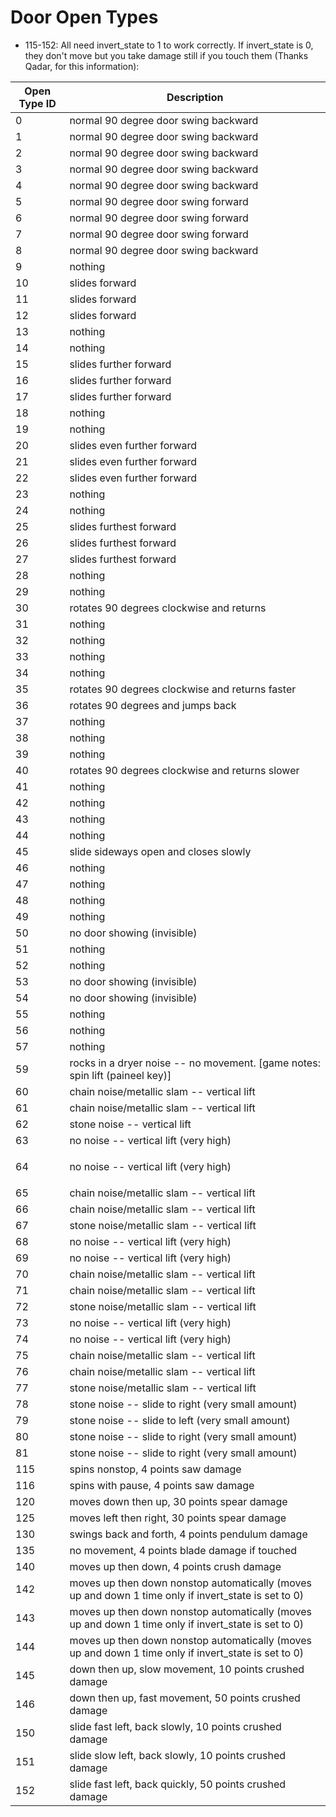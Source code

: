 # Door Open Types

* 115-152: All need invert\_state to 1 to work correctly. If invert\_state is 0, they don't move but you take damage still if you touch them (Thanks Qadar, for this information):

| **Open Type ID** | **Description**                                                                                       |
| ---------------- | ----------------------------------------------------------------------------------------------------- |
| 0                | normal 90 degree door swing backward                                                                  |
| 1                | normal 90 degree door swing backward                                                                  |
| 2                | normal 90 degree door swing backward                                                                  |
| 3                | normal 90 degree door swing backward                                                                  |
| 4                | normal 90 degree door swing backward                                                                  |
| 5                | normal 90 degree door swing forward                                                                   |
| 6                | normal 90 degree door swing forward                                                                   |
| 7                | normal 90 degree door swing forward                                                                   |
| 8                | normal 90 degree door swing backward                                                                  |
| 9                | nothing                                                                                               |
| 10               | slides forward                                                                                        |
| 11               | slides forward                                                                                        |
| 12               | slides forward                                                                                        |
| 13               | nothing                                                                                               |
| 14               | nothing                                                                                               |
| 15               | slides further forward                                                                                |
| 16               | slides further forward                                                                                |
| 17               | slides further forward                                                                                |
| 18               | nothing                                                                                               |
| 19               | nothing                                                                                               |
| 20               | slides even further forward                                                                           |
| 21               | slides even further forward                                                                           |
| 22               | slides even further forward                                                                           |
| 23               | nothing                                                                                               |
| 24               | nothing                                                                                               |
| 25               | slides furthest forward                                                                               |
| 26               | slides furthest forward                                                                               |
| 27               | slides furthest forward                                                                               |
| 28               | nothing                                                                                               |
| 29               | nothing                                                                                               |
| 30               | rotates 90 degrees clockwise and returns                                                              |
| 31               | nothing                                                                                               |
| 32               | nothing                                                                                               |
| 33               | nothing                                                                                               |
| 34               | nothing                                                                                               |
| 35               | rotates 90 degrees clockwise and returns faster                                                       |
| 36               | rotates 90 degrees and jumps back                                                                     |
| 37               | nothing                                                                                               |
| 38               | nothing                                                                                               |
| 39               | nothing                                                                                               |
| 40               | rotates 90 degrees clockwise and returns slower                                                       |
| 41               | nothing                                                                                               |
| 42               | nothing                                                                                               |
| 43               | nothing                                                                                               |
| 44               | nothing                                                                                               |
| 45               | slide sideways open and closes slowly                                                                 |
| 46               | nothing                                                                                               |
| 47               | nothing                                                                                               |
| 48               | nothing                                                                                               |
| 49               | nothing                                                                                               |
| 50               | no door showing (invisible)                                                                           |
| 51               | nothing                                                                                               |
| 52               | nothing                                                                                               |
| 53               | no door showing (invisible)                                                                           |
| 54               | no door showing (invisible)                                                                           |
| 55               | nothing                                                                                               |
| 56               | nothing                                                                                               |
| 57               | nothing                                                                                               |
| 59               | rocks in a dryer noise -- no movement. \[game notes: spin lift (paineel key)]                         |
| 60               | chain noise/metallic slam -- vertical lift                                                            |
| 61               | chain noise/metallic slam -- vertical lift                                                            |
| 62               | stone noise -- vertical lift                                                                          |
| 63               | no noise -- vertical lift (very high)                                                                 |
| <p></p><p>64</p> | no noise -- vertical lift (very high)                                                                 |
| 65               | chain noise/metallic slam -- vertical lift                                                            |
| 66               | chain noise/metallic slam -- vertical lift                                                            |
| 67               | stone noise/metallic slam -- vertical lift                                                            |
| 68               | no noise -- vertical lift (very high)                                                                 |
| 69               | no noise -- vertical lift (very high)                                                                 |
| 70               | chain noise/metallic slam -- vertical lift                                                            |
| 71               | chain noise/metallic slam -- vertical lift                                                            |
| 72               | stone noise/metallic slam -- vertical lift                                                            |
| 73               | no noise -- vertical lift (very high)                                                                 |
| 74               | no noise -- vertical lift (very high)                                                                 |
| 75               | chain noise/metallic slam -- vertical lift                                                            |
| 76               | chain noise/metallic slam -- vertical lift                                                            |
| 77               | stone noise/metallic slam -- vertical lift                                                            |
| 78               | stone noise -- slide to right (very small amount)                                                     |
| 79               | stone noise -- slide to left (very small amount)                                                      |
| 80               | stone noise -- slide to right (very small amount)                                                     |
| 81               | stone noise -- slide to right (very small amount)                                                     |
| 115              | spins nonstop, 4 points saw damage                                                                    |
| 116              | spins with pause, 4 points saw damage                                                                 |
| 120              | moves down then up, 30 points spear damage                                                            |
| 125              | moves left then right, 30 points spear damage                                                         |
| 130              | swings back and forth, 4 points pendulum damage                                                       |
| 135              | no movement, 4 points blade damage if touched                                                         |
| 140              | moves up then down, 4 points crush damage                                                             |
| 142              | moves up then down nonstop automatically (moves up and down 1 time only if invert\_state is set to 0) |
| 143              | moves up then down nonstop automatically (moves up and down 1 time only if invert\_state is set to 0) |
| 144              | moves up then down nonstop automatically (moves up and down 1 time only if invert\_state is set to 0) |
| 145              | down then up, slow movement, 10 points crushed damage                                                 |
| 146              | down then up, fast movement, 50 points crushed damage                                                 |
| 150              | slide fast left, back slowly, 10 points crushed damage                                                |
| 151              | slide slow left, back slowly, 10 points crushed damage                                                |
| 152              | slide fast left, back quickly, 50 points crushed damage                                               |
